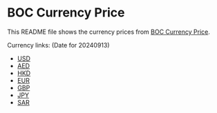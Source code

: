 # BOC Currency Price

This README file shows the currency prices from [BOC Currency Price](https://www.boc.cn/sourcedb/whpj/).

Currency links: (Date for 20240913)

- [USD](https://bocurrencyprice.techina.science/BOC_CURRENCY_PRICE/USD/20240913.json)
- [AED](https://bocurrencyprice.techina.science/BOC_CURRENCY_PRICE/AED/20240913.json)
- [HKD](https://bocurrencyprice.techina.science/BOC_CURRENCY_PRICE/HKD/20240913.json)
- [EUR](https://bocurrencyprice.techina.science/BOC_CURRENCY_PRICE/EUR/20240913.json)
- [GBP](https://bocurrencyprice.techina.science/BOC_CURRENCY_PRICE/GBP/20240913.json)
- [JPY](https://bocurrencyprice.techina.science/BOC_CURRENCY_PRICE/JPY/20240913.json)
- [SAR](https://bocurrencyprice.techina.science/BOC_CURRENCY_PRICE/SAR/20240913.json)
